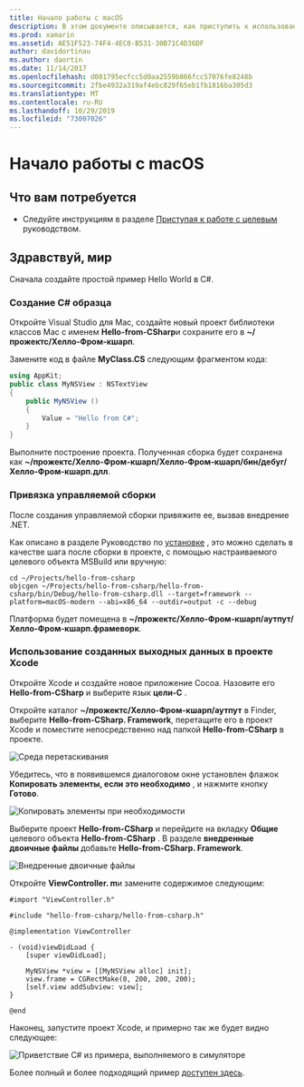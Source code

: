 ```yaml
---
title: Начало работы с macOS
description: В этом документе описывается, как приступить к использованию внедрения .NET с помощью macOS. В нем обсуждаются требования и представлен пример приложения для демонстрации привязки управляемой сборки и использования созданных выходных данных в проекте Xcode.
ms.prod: xamarin
ms.assetid: AE51F523-74F4-4EC0-B531-30B71C4D36DF
author: davidortinau
ms.author: daortin
ms.date: 11/14/2017
ms.openlocfilehash: d081795ecfcc5d0aa2559b866fcc57076fe8248b
ms.sourcegitcommit: 2fbe4932a319af4ebc829f65eb1fb1816ba305d3
ms.translationtype: MT
ms.contentlocale: ru-RU
ms.lasthandoff: 10/29/2019
ms.locfileid: "73007026"
---
```

# <a name="getting-started-with-macos"></a>Начало работы с macOS

## <a name="what-you-will-need"></a>Что вам потребуется

* Следуйте инструкциям в разделе [Приступая к работе с целевым](~/tools/dotnet-embedding/get-started/objective-c/index.md) руководством.

## <a name="hello-world"></a>Здравствуй, мир

Сначала создайте простой пример Hello World в C#.

### <a name="create-c-sample"></a>Создание C# образца

Откройте Visual Studio для Mac, создайте новый проект библиотеки классов Mac с именем **Hello-from-CSharp**и сохраните его в **~/прожектс/Хелло-Фром-кшарп**.

Замените код в файле **MyClass.CS** следующим фрагментом кода:

```csharp
using AppKit;
public class MyNSView : NSTextView
{
    public MyNSView ()
    {
        Value = "Hello from C#";
    }
}
```

Выполните построение проекта. Полученная сборка будет сохранена как **~/прожектс/Хелло-Фром-кшарп/Хелло-Фром-кшарп/бин/дебуг/Хелло-Фром-кшарп.длл**.

### <a name="bind-the-managed-assembly"></a>Привязка управляемой сборки

После создания управляемой сборки привяжите ее, вызвав внедрение .NET.

Как описано в разделе Руководство по [установке](~/tools/dotnet-embedding/get-started/install/install.md) , это можно сделать в качестве шага после сборки в проекте, с помощью настраиваемого целевого объекта MSBuild или вручную:

```shell
cd ~/Projects/hello-from-csharp
objcgen ~/Projects/hello-from-csharp/hello-from-csharp/bin/Debug/hello-from-csharp.dll --target=framework --platform=macOS-modern --abi=x86_64 --outdir=output -c --debug
```

Платформа будет помещена в **~/прожектс/Хелло-Фром-кшарп/аутпут/Хелло-Фром-кшарп.фрамеворк**.

### <a name="use-the-generated-output-in-an-xcode-project"></a>Использование созданных выходных данных в проекте Xcode

Откройте Xcode и создайте новое приложение Cocoa. Назовите его **Hello-from-CSharp** и выберите язык **цели-C** .

Откройте каталог **~/прожектс/Хелло-Фром-кшарп/аутпут** в Finder, выберите **Hello-from-CSharp. Framework**, перетащите его в проект Xcode и поместите непосредственно над папкой **Hello-from-CSharp** в проекте.

![Среда перетаскивания](macos-images/hello-from-csharp-mac-drag-drop-framework.png)

Убедитесь, что в появившемся диалоговом окне установлен флажок **Копировать элементы, если это необходимо** , и нажмите кнопку **Готово**.

![Копировать элементы при необходимости](macos-images/hello-from-csharp-mac-copy-items-if-needed.png)

Выберите проект **Hello-from-CSharp** и перейдите на вкладку **Общие** целевого объекта **Hello-from-CSharp** . В разделе **внедренные двоичные файлы** добавьте **Hello-from-CSharp. Framework**.

![Внедренные двоичные файлы](macos-images/hello-from-csharp-mac-embedded-binaries.png)

Откройте **ViewController. m**и замените содержимое следующим:

```objc
#import "ViewController.h"

#include "hello-from-csharp/hello-from-csharp.h"

@implementation ViewController

- (void)viewDidLoad {
    [super viewDidLoad];
    
    MyNSView *view = [[MyNSView alloc] init];
    view.frame = CGRectMake(0, 200, 200, 200);
    [self.view addSubview: view];
}

@end
```

Наконец, запустите проект Xcode, и примерно так же будет видно следующее:

![Приветствие C# из примера, выполняемого в симуляторе](macos-images/hello-from-csharp-mac.png)

Более полный и более подходящий пример [доступен здесь](https://github.com/mono/Embeddinator-4000/tree/objc/samples/mac/weather).

